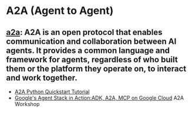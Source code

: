 # **A2A (Agent to Agent)**

## [a2a](https://github.com/google/A2A): A2A is an open protocol that enables communication and collaboration between AI agents. It provides a common language and framework for agents, regardless of who built them or the platform they operate on, to interact and work together.
- [A2A Python Quickstart Tutorial](https://google.github.io/A2A/tutorials/python/1-introduction/)
- [Google's Agent Stack in Action:ADK, A2A, MCP on Google Cloud](https://codelabs.developers.google.com/instavibe-adk-multi-agents/instructions#0) A2A Workshop

